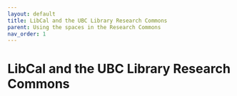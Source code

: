 ```yaml
---
layout: default
title: LibCal and the UBC Library Research Commons
parent: Using the spaces in the Research Commons
nav_order: 1
---
```

# LibCal and the UBC Library Research Commons
